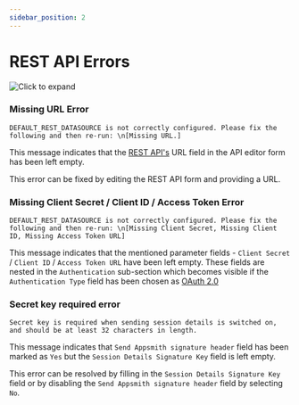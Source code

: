 ```yaml
---
sidebar_position: 2
---
```

# REST API Errors

![Click to expand](/img/api_error.png)

### Missing URL Error

```
DEFAULT_REST_DATASOURCE is not correctly configured. Please fix the following and then re-run: \n[Missing URL.]
```

This message indicates that the [REST API's](/connect-data/reference/rest-api) URL field in the API editor form has been left empty.

This error can be fixed by editing the REST API form and providing a URL.

### Missing Client Secret / Client ID / Access Token Error

```
DEFAULT_REST_DATASOURCE is not correctly configured. Please fix the following and then re-run: \n[Missing Client Secret, Missing Client ID, Missing Access Token URL]
```

This message indicates that the mentioned parameter fields - `Client Secret` / `Client ID` / `Access Token URL` have been left empty. These fields are nested in the `Authentication` sub-section which becomes visible if the `Authentication Type` field has been chosen as [OAuth 2.0](/connect-data/reference/authenticated-api)

### Secret key required error

```
Secret key is required when sending session details is switched on, and should be at least 32 characters in length.
```

This message indicates that `Send Appsmith signature header` field has been marked as `Yes` but the `Session Details Signature Key` field is left empty.

This error can be resolved by filling in the `Session Details Signature Key` field or by disabling the `Send Appsmith signature header` field by selecting `No`.
